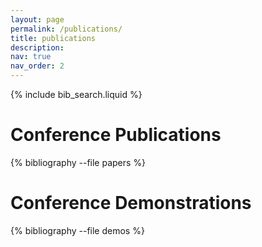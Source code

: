 ```yaml
---
layout: page
permalink: /publications/
title: publications
description: 
nav: true
nav_order: 2
---
```


<!-- _pages/publications.md -->

<!-- Bibsearch Feature -->

{% include bib_search.liquid %}

<div class="publications">

<h1> Conference Publications </h1>

{% bibliography --file papers %}

<h1> Conference Demonstrations </h1> 

{% bibliography --file demos %}

</div>
